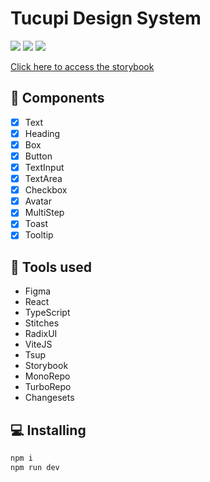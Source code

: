 # Tucupi Design System
<p align='left'>
<img src="https://img.shields.io/github/repo-size/Mauregina/tucupi-design-system?color=7e22ce">
<img src="https://img.shields.io/github/languages/count/Mauregina/tucupi-design-system?color=7e22ce">
<img src="https://img.shields.io/github/last-commit/Mauregina/tucupi-design-system?color=7e22ce">
</p>

[Click here to access the storybook](https://mauregina.github.io/tucupi-design-system)

## 📃 Components

- [x] Text
- [x] Heading
- [x] Box
- [x] Button
- [x] TextInput
- [x] TextArea
- [x] Checkbox
- [x] Avatar
- [x] MultiStep
- [x] Toast
- [x] Tooltip

## 🚀 Tools used

- Figma
- React
- TypeScript
- Stitches
- RadixUI
- ViteJS
- Tsup
- Storybook
- MonoRepo
- TurboRepo
- Changesets

## 💻 Installing
```sh
npm i
npm run dev
```
## 
